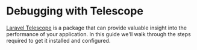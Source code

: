 # Debugging with Telescope

[Laravel Telescope](https://laravel.com/docs/9.x/telescope) is a package that can provide valuable insight into the performance of your application.  In this guide we'll walk through the steps required to get it installed and configured.

